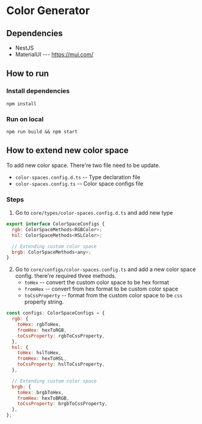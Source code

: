 # Color Generator

## Dependencies

- NestJS
- MaterialUI --- https://mui.com/

## How to run

### Install dependencies

```
npm install
```

### Run on local

```
npm run build && npm start
```

## How to extend new color space

To add new color space. There're two file need to be update.

- `color-spaces.config.d.ts` -- Type declaration file
- `color-spaces.config.ts` -- Color space configs file

### Steps

1. Go to `core/types/color-spaces.config.d.ts` and add new type

```javascript
export interface ColorSpaceConfigs {
  rgb: ColorSpaceMethods<RGBColor>;
  hsl: ColorSpaceMethods<HSLColor>;

  // Extending custom color space
  brgb: ColorSpaceMethods<any>;
}
```

2. Go to `core/configs/color-spaces.config.ts` and add a new color space config. there're required three methods.
   - `toHex` -- convert the custom color space to be hex format
   - `fromHex` -- convert from hex format to be custom color space
   - `toCssProperty` -- format from the custom color space to be `css` property string.

```javascript
const configs: ColorSpaceConfigs = {
  rgb: {
    toHex: rgbToHex,
    fromHex: hexToRGB,
    toCssProperty: rgbToCssProperty,
  },
  hsl: {
    toHex: hslToHex,
    fromHex: hexToHSL,
    toCssProperty: hslToCssProperty,
  },

  // Extending custom color space
  brgb: {
    toHex: brgbToHex,
    fromHex: hexToBRGB,
    toCssProperty: brgbToCssProperty,
  },
};
```
